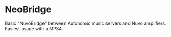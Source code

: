 # NeoBridge
Basic "NuvoBridge" between Autonomic music servers and Nuvo amplifiers. Easiest usage with a MPS4.
